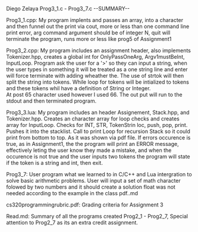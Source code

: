 Diego Zelaya  Prog3_1.c - Prog3_7.c                --SUMMARY--  

Prog3_1.cpp:     My program implents and passes an array, into a character and then funnel out the print via cout, 
more or less than one command line print error, arg command argument should be of integer N, quit will terminate 
the program, runs more or less like prog5 of Assignment1  

Prog3_2.cpp:     My program includes an assignment header, also implements Tokenizer.hpp, creates a global  int for OnlyPassOneArg, 
Argv1mustBeInt, InputLoop.  Program ask the user for a '>' so they can input a string, when the user types in something it will be 
treated as a one string line and enter will force terminate with adding wheather the. The use of strtok will then split the string 
into tokens. While loop for tokens will be intialized to tokens and these tokens whil have a definition of String or Integer.  
At post 65 character used however I used 66. The out put will run to the stdout and then terminated program.  

Prog3_3.lua:     My program includes an header Assignement, Stack.hpp, and Tokenizer.hpp. Creates an character array for loop checks 
and creates array for InputLoop. Checks for INT, STR, TokenStrin loc, push, pop, print. Pushes it into the stacklist. Call to print 
Loop for recursion Stack so it could print from bottom to top. As it was shown via pdf file. If errors occurence is true, as in Assignment1, 
the the program will print an ERROR message, effectively leting the user know they made a mistake, and when the occurence is not true and 
the user inputs two tokens the program will state if the token is a string and int, then exit. 


Prog3_7:     User program what we learned to in C/C++ and Lua intergration to solve basic arithmetic problems. User will input a set of math 
character folowed by two numbers and it should create a solution float was not needed according to the example in the class pdf..md  

cs320programmingrubric.pdf: Grading criteria for Assignment 3

Read.md: Summary of all the programs created Prog2_1 - Prog2_7, Special attention to Prog2_7 as its an extra credit assignment.


